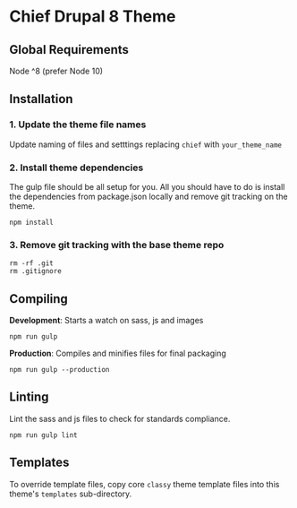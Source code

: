 # Chief Drupal 8 Theme

## Global Requirements
Node ^8 (prefer Node 10)

## Installation

### 1. Update the theme file names
Update naming of files and setttings replacing `chief` with `your_theme_name`

### 2. Install theme dependencies
The gulp file should be all setup for you. All you should have to do is install the dependencies from package.json locally and remove git tracking on the theme.
```
npm install
```

### 3. Remove git tracking with the base theme repo
```
rm -rf .git
rm .gitignore
```

## Compiling
**Development**: Starts a watch on sass, js and images 
```
npm run gulp
```

**Production**: Compiles and minifies files for final packaging
```
npm run gulp --production
```

## Linting
Lint the sass and js files to check for standards compliance.
```
npm run gulp lint
```

## Templates

To override template files, copy core `classy` theme template files into this theme's `templates` sub-directory.
